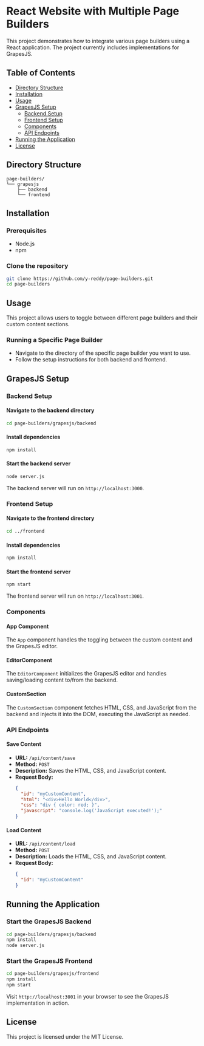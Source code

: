 # React Website with Multiple Page Builders

This project demonstrates how to integrate various page builders using a React application. The project currently includes implementations for GrapesJS.

## Table of Contents

- [Directory Structure](#directory-structure)
- [Installation](#installation)
- [Usage](#usage)
- [GrapesJS Setup](#grapesjs-setup)
  - [Backend Setup](#backend-setup)
  - [Frontend Setup](#frontend-setup)
  - [Components](#components)
  - [API Endpoints](#api-endpoints)
- [Running the Application](#running-the-application)
- [License](#license)

## Directory Structure

```
page-builders/
└── grapesjs
    ├── backend
    └── frontend
```

## Installation

### Prerequisites

- Node.js
- npm

### Clone the repository

```bash
git clone https://github.com/y-reddy/page-builders.git
cd page-builders
```

## Usage

This project allows users to toggle between different page builders and their custom content sections.

### Running a Specific Page Builder

- Navigate to the directory of the specific page builder you want to use.
- Follow the setup instructions for both backend and frontend.

## GrapesJS Setup

### Backend Setup

#### Navigate to the backend directory

```bash
cd page-builders/grapesjs/backend
```

#### Install dependencies

```bash
npm install
```

#### Start the backend server

```bash
node server.js
```

The backend server will run on `http://localhost:3000`.

### Frontend Setup

#### Navigate to the frontend directory

```bash
cd ../frontend
```

#### Install dependencies

```bash
npm install
```

#### Start the frontend server

```bash
npm start
```

The frontend server will run on `http://localhost:3001`.

### Components

#### App Component

The `App` component handles the toggling between the custom content and the GrapesJS editor.

#### EditorComponent

The `EditorComponent` initializes the GrapesJS editor and handles saving/loading content to/from the backend.

#### CustomSection

The `CustomSection` component fetches HTML, CSS, and JavaScript from the backend and injects it into the DOM, executing the JavaScript as needed.

### API Endpoints

#### Save Content

- **URL:** `/api/content/save`
- **Method:** `POST`
- **Description:** Saves the HTML, CSS, and JavaScript content.
- **Request Body:**
  ```json
  {
    "id": "myCustomContent",
    "html": "<div>Hello World</div>",
    "css": "div { color: red; }",
    "javascript": "console.log('JavaScript executed!');"
  }
  ```

#### Load Content

- **URL:** `/api/content/load`
- **Method:** `POST`
- **Description:** Loads the HTML, CSS, and JavaScript content.
- **Request Body:**
  ```json
  {
    "id": "myCustomContent"
  }
  ```

## Running the Application

### Start the GrapesJS Backend

```bash
cd page-builders/grapesjs/backend
npm install
node server.js
```

### Start the GrapesJS Frontend

```bash
cd page-builders/grapesjs/frontend
npm install
npm start
```

Visit `http://localhost:3001` in your browser to see the GrapesJS implementation in action.

## License

This project is licensed under the MIT License.
